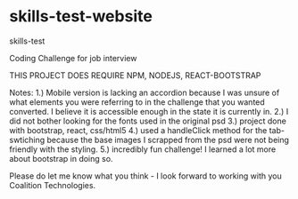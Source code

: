 # skills-test-website
skills-test

Coding Challenge for job interview

THIS PROJECT DOES REQUIRE NPM, NODEJS, REACT-BOOTSTRAP

Notes:
  1.) Mobile version is lacking an accordion because I was unsure of what elements you were referring to in the challenge that you wanted converted. I believe it is accessible enough in the state it is currently in. 
  2.) I did not bother looking for the fonts used in the original psd
  3.) project done with bootstrap, react, css/html5
  4.) used a handleClick method for the tab-swtiching because the base images I scrapped from the psd were not being friendly with the styling.
  5.) incredibly fun challenge! I learned a lot more about bootstrap in doing so. 

  Please do let me know what you think - I look forward to working with you Coalition Technologies.


